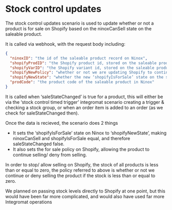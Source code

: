 # Stock control updates

The stock control updates scenario is used to update whether or not a product is for sale on Shopify based on the ninoxCanSell state on the saleable product.

It is called via webhook, with the request body including:

```json
{
  "ninoxID": "the id of the saleable product record on Ninox",
  "shopifyProdID": "the Shopify product id, stored on the saleable product on Ninox",
  "shopifyVarID": "the Shopify variant id, stored on the saleable product on Ninox",
  "shopifyNewPolicy": "whether or not we are updating Shopify to continue selling the product, or deny (stop) selling the product",
  "shopifyNewState": "whether the new ‘shopifyIsForSale’ state on the saleable product in Ninox should be true or false",
  "prodCode": "the product code of the saleable product in Ninox"
}
```

It is called when ‘saleStateChanged’ is true for a product, this will either be via the ‘stock control timed trigger’ integromat scenario creating a trigger & checking a stock group, or when an order item is added to an order (as we check for saleStateChanged then).

Once the data is recieved, the scenario does 2 things

- It sets the ‘shopifyIsForSale’ state on Ninox to ‘shopifyNewState’, making ninoxCanSell and shopifyIsForSale equal, and therefore saleStateChanged false.
- It also sets the for sale policy on Shopify, allowing the product to continue selling/ deny from selling.

In order to stop/ allow selling on Shopify, the stock of all products is less than or equal to zero, the policy referred to above is whether or not we continue or deny selling the product if the stock is less than or equal to zero.

We planned on passing stock levels directly to Shopify at one point, but this would have been far more complicated, and would also have used far more Integromat operations
